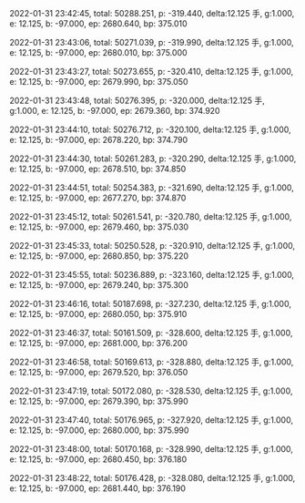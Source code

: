 2022-01-31 23:42:45, total: 50288.251, p: -319.440, delta:12.125 手, g:1.000, e: 12.125, b: -97.000, ep: 2680.640, bp: 375.010

2022-01-31 23:43:06, total: 50271.039, p: -319.990, delta:12.125 手, g:1.000, e: 12.125, b: -97.000, ep: 2680.010, bp: 375.000

2022-01-31 23:43:27, total: 50273.655, p: -320.410, delta:12.125 手, g:1.000, e: 12.125, b: -97.000, ep: 2679.990, bp: 375.050

2022-01-31 23:43:48, total: 50276.395, p: -320.000, delta:12.125 手, g:1.000, e: 12.125, b: -97.000, ep: 2679.360, bp: 374.920

2022-01-31 23:44:10, total: 50276.712, p: -320.100, delta:12.125 手, g:1.000, e: 12.125, b: -97.000, ep: 2678.220, bp: 374.790

2022-01-31 23:44:30, total: 50261.283, p: -320.290, delta:12.125 手, g:1.000, e: 12.125, b: -97.000, ep: 2678.510, bp: 374.850

2022-01-31 23:44:51, total: 50254.383, p: -321.690, delta:12.125 手, g:1.000, e: 12.125, b: -97.000, ep: 2677.270, bp: 374.870

2022-01-31 23:45:12, total: 50261.541, p: -320.780, delta:12.125 手, g:1.000, e: 12.125, b: -97.000, ep: 2679.460, bp: 375.030

2022-01-31 23:45:33, total: 50250.528, p: -320.910, delta:12.125 手, g:1.000, e: 12.125, b: -97.000, ep: 2680.850, bp: 375.220

2022-01-31 23:45:55, total: 50236.889, p: -323.160, delta:12.125 手, g:1.000, e: 12.125, b: -97.000, ep: 2679.240, bp: 375.300

2022-01-31 23:46:16, total: 50187.698, p: -327.230, delta:12.125 手, g:1.000, e: 12.125, b: -97.000, ep: 2680.050, bp: 375.910

2022-01-31 23:46:37, total: 50161.509, p: -328.600, delta:12.125 手, g:1.000, e: 12.125, b: -97.000, ep: 2681.000, bp: 376.200

2022-01-31 23:46:58, total: 50169.613, p: -328.880, delta:12.125 手, g:1.000, e: 12.125, b: -97.000, ep: 2679.520, bp: 376.050

2022-01-31 23:47:19, total: 50172.080, p: -328.530, delta:12.125 手, g:1.000, e: 12.125, b: -97.000, ep: 2679.390, bp: 375.990

2022-01-31 23:47:40, total: 50176.965, p: -327.920, delta:12.125 手, g:1.000, e: 12.125, b: -97.000, ep: 2680.000, bp: 375.990

2022-01-31 23:48:00, total: 50170.168, p: -328.990, delta:12.125 手, g:1.000, e: 12.125, b: -97.000, ep: 2680.450, bp: 376.180

2022-01-31 23:48:22, total: 50176.428, p: -328.080, delta:12.125 手, g:1.000, e: 12.125, b: -97.000, ep: 2681.440, bp: 376.190